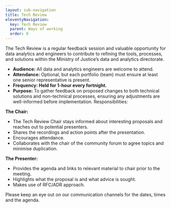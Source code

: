 ```yaml
---
layout: sub-navigation
title: Tech Review
eleventyNavigation:
  key: Tech Review
  parent: Ways of working
  order: 9
---
```


The Tech Review is a regular feedback session and valuable opportunity for data analytics and engineers to contribute to refining the tools, processes, and solutions within the Ministry of Justice’s data and analytics directorate.

* **Audience:** All data and analytics engineers are welcome to attend.
* **Attendance:** Optional, but each portfolio (team) must ensure at least one senior representative is present.
* **Frequency: Held for 1-hour every fortnight.**
* **Purpose:** To gather feedback on proposed changes to both technical solutions and non-technical processes, ensuring any adjustments are well-informed before implementation.
Responsibilities:

**The Chair:**

* The Tech Review Chair stays informed about interesting proposals and reaches out to potential presenters.
* Shares the recordings and action points after the presentation.
* Encourages attendance.
* Collaborates with the chair of the community forum to agree topics and minimise duplication.

**The Presenter:**

* Provides the agenda and links to relevant material to chair prior to the meeting.
* Highlights what the proposal is and what advice is sought.
* Makes use of RFC/ADR approach.


Please keep an eye out on our communication channels for the dates, times and the agenda.
